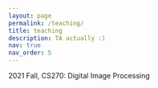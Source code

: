 ```yaml
---
layout: page
permalink: /teaching/
title: teaching
description: TA actually :)
nav: true
nav_order: 5
---
```


2021 Fall, CS270: Digital Image Processing
